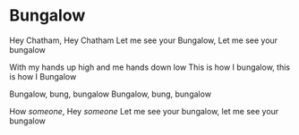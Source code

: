 # Bungalow

Hey Chatham, Hey Chatham
Let me see your Bungalow, Let me see your bungalow

With my hands up high and me hands down low
This is how I bungalow, this is how I Bungalow

Bungalow, bung, bungalow
Bungalow, bung, bungalow

How *someone*, Hey *someone*
Let me see your bungalow, let me see your bungalow
